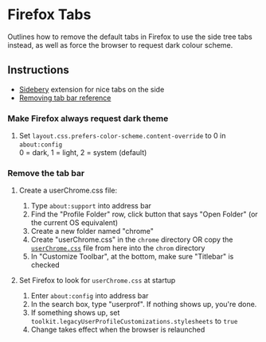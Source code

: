 # Firefox Tabs
Outlines how to remove the default tabs in Firefox to use the side tree tabs instead, as well as force the browser to request dark colour scheme.

## Instructions
* [Sidebery](https://addons.mozilla.org/en-CA/firefox/addon/sidebery/) extension for nice tabs on the side
* [Removing tab bar reference](https://www.userchrome.org/how-create-userchrome-css.html)

### Make Firefox always request dark theme
1. Set `layout.css.prefers-color-scheme.content-override` to 0 in `about:config`    
    0 = dark, 1 = light, 2 = system (default)   

### Remove the tab bar
1. Create a userChrome.css file:
    1. Type `about:support` into address bar
    2. Find the "Profile Folder" row, click button that says "Open Folder" (or the current OS equivalent)
    3. Create a new folder named "chrome"
    4. Create "userChrome.css" in the `chrome` directory OR copy the [`userChrome.css`](userChrome.css) file from here into the `chrom` directory
    5. In "Customize Toolbar", at the bottom, make sure "Titlebar" is checked
   
2. Set Firefox to look for `userChrome.css` at startup
    1. Enter `about:config` into address bar
    2. In the search box, type "userprof". If nothing shows up, you're done.
    3. If something shows up, set `toolkit.legacyUserProfileCustomizations.stylesheets` to `true`
    4. Change takes effect when the browser is relaunched



